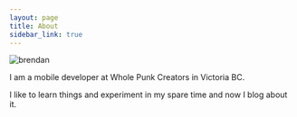 ```yaml
---
layout: page
title: About
sidebar_link: true
---
```


![brendan](https://avatars2.githubusercontent.com/u/39076637?s=460&v=4 "Brendan Innis")

I am a mobile developer at Whole Punk Creators in Victoria BC.

I like to learn things and experiment in my spare time and now I blog about it.
